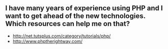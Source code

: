 ## I have many years of experience using PHP and I want to get ahead of the new technologies. Which resources can help me on that?

* http://net.tutsplus.com/category/tutorials/php/
* http://www.phptherightway.com/